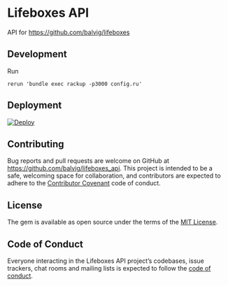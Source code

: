# Lifeboxes API

API for https://github.com/balvig/lifeboxes

## Development

Run

```
rerun 'bundle exec rackup -p3000 config.ru'
```

## Deployment

[![Deploy](https://www.herokucdn.com/deploy/button.svg)](https://heroku.com/deploy)

## Contributing

Bug reports and pull requests are welcome on GitHub at https://github.com/balvig/lifeboxes_api. This project is intended to be a safe, welcoming space for collaboration, and contributors are expected to adhere to the [Contributor Covenant](http://contributor-covenant.org) code of conduct.

## License

The gem is available as open source under the terms of the [MIT License](http://opensource.org/licenses/MIT).

## Code of Conduct

Everyone interacting in the Lifeboxes API project’s codebases, issue trackers, chat rooms and mailing lists is expected to follow the [code of conduct](https://github.com/balvig/lifeboxes_api/blob/master/CODE_OF_CONDUCT.md).
